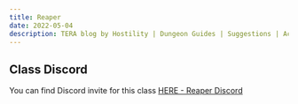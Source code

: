 ```yaml
---
title: Reaper
date: 2022-05-04
description: TERA blog by Hostility | Dungeon Guides | Suggestions | Activities | Battlegrounds | Theorycrafting | Menma's TERA ...
---
```


## Class Discord

You can find Discord invite for this class [HERE - Reaper Discord](https://discord.gg/xn3xFAZ)
